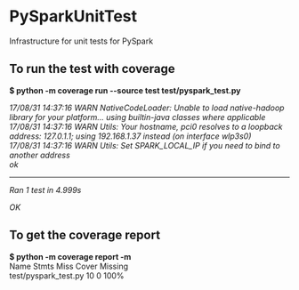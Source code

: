 # PySparkUnitTest
Infrastructure for unit tests for PySpark 

## To run the test with coverage
**$ python -m coverage run --source test test/pyspark_test.py**  
 
*17/08/31 14:37:16 WARN NativeCodeLoader: Unable to load native-hadoop library for your platform... using builtin-java classes where applicable*  
*17/08/31 14:37:16 WARN Utils: Your hostname, pci0 resolves to a loopback address: 127.0.1.1; using 192.168.1.37 instead (on interface wlp3s0)*  
*17/08/31 14:37:16 WARN Utils: Set SPARK_LOCAL_IP if you need to bind to another address*  
*ok*                                                                              
   
----------------------------------------------------------------------   
*Ran 1 test in 4.999s*  
  
*OK*  

## To get the coverage report
**$ python -m coverage report -m**  
Name                   Stmts   Miss  Cover   Missing  
test/pyspark_test.py      10      0   100%   

